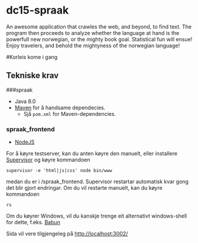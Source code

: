 
# dc15-spraak

An awesome application that crawles the web, and beyond, to find text.  The program then proceeds to analyze whether the language at hand is the powerfull new norwegian, or the mighty book goal. Statistical fun will ensue! Enjoy travelers, and behold the mightyness of the norwegian language!

#Korleis kome i gang
## Tekniske krav
###spraak
* Java 8.0
* [Maven](https://maven.apache.org/) for å handsame dependecies. 
	* Sjå `pom.xml` for Maven-dependencies.


### spraak_frontend
* [NodeJS](https://nodejs.org/)

For å køyre testserver, kan du anten køyre den manuelt, eller installere [Supervisor](http://supervisord.org/index.html) og køyre kommandoen
```
supervisor -e 'html|js|css' node bin/www
```
medan du er i /spraak_frontend. 
Supervisor restartar automatisk kvar gong det blir gjort endringar. Om du vil restarte manuelt, kan du køyre kommandoen
```
rs
```
Om du køyrer Windows, vil du kanskje trenge eit alternativt windows-shell for dette, f.eks. [Babun](http://babun.github.io/)

Sida vil vere tilgjengeleg på [http://localhost:3002/](http://localhost:3002/)




